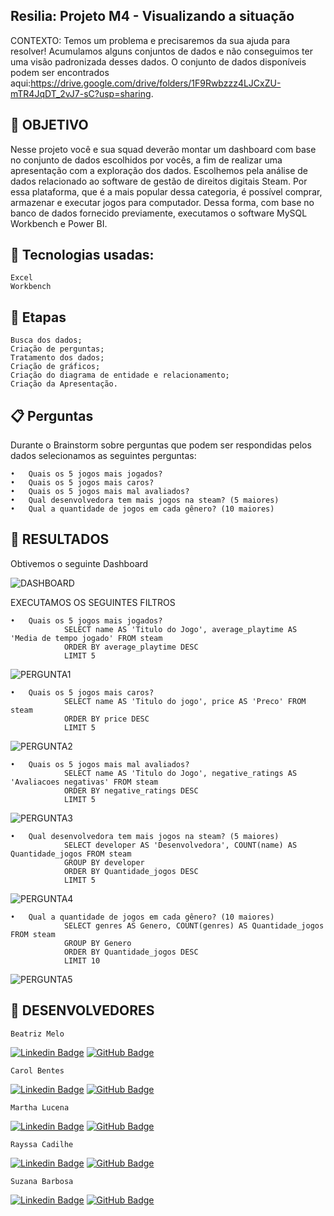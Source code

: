 ## Resilia: Projeto M4 - Visualizando a situação

CONTEXTO: Temos um problema e precisaremos da sua ajuda para resolver! Acumulamos alguns conjuntos de dados e não conseguimos ter uma visão padronizada desses dados. O conjunto de dados disponíveis podem ser encontrados aqui:https://drive.google.com/drive/folders/1F9Rwbzzz4LJCxZU-mTR4JqDT_2vJ7-sC?usp=sharing.

## 🧭 OBJETIVO

Nesse projeto você e sua squad deverão montar um dashboard com base no conjunto de dados escolhidos por vocês, a fim de realizar uma apresentação com a exploração dos dados. Escolhemos pela análise de dados relacionado ao software de gestão de direitos digitais Steam. Por essa plataforma, que é a mais popular dessa categoria, é possível comprar, armazenar e executar jogos para computador.
Dessa forma, com base no banco de dados fornecido previamente, executamos o software MySQL Workbench e Power BI.

## 🔧 Tecnologias usadas:

    Excel
    Workbench

## 📝 Etapas

    Busca dos dados;
    Criação de perguntas;
    Tratamento dos dados;
    Criação de gráficos;
    Criação do diagrama de entidade e relacionamento;
    Criação da Apresentação.

## 📋 Perguntas

 Durante o Brainstorm sobre perguntas que podem ser respondidas pelos dados selecionamos as seguintes perguntas:

    •	Quais os 5 jogos mais jogados?
    •	Quais os 5 jogos mais caros?
    •	Quais os 5 jogos mais mal avaliados?
    •	Qual desenvolvedora tem mais jogos na steam? (5 maiores)
    •	Qual a quantidade de jogos em cada gênero? (10 maiores)

## 🔖 RESULTADOS

Obtivemos o seguinte Dashboard 

![DASHBOARD](https://github.com/raycadilhe/squad-modulo4-resilia/blob/main/dashboard.JPG?raw=true)


EXECUTAMOS OS SEGUINTES FILTROS 

    •	Quais os 5 jogos mais jogados?
                SELECT name AS 'Titulo do Jogo', average_playtime AS 'Media de tempo jogado' FROM steam
                ORDER BY average_playtime DESC
                LIMIT 5

![PERGUNTA1](https://user-images.githubusercontent.com/115670321/228081553-ee2dc6e3-c92d-46be-87d8-ef4703f56426.png)


    •	Quais os 5 jogos mais caros?
                SELECT name AS 'Titulo do jogo', price AS 'Preco' FROM steam
                ORDER BY price DESC
                LIMIT 5

![PERGUNTA2](https://user-images.githubusercontent.com/115670321/228081456-81d3d792-3d1c-42b9-ae96-1c6d43345a40.png)


    •	Quais os 5 jogos mais mal avaliados?
                SELECT name AS 'Titulo do Jogo', negative_ratings AS 'Avaliacoes negativas' FROM steam
                ORDER BY negative_ratings DESC
                LIMIT 5

![PERGUNTA3](https://user-images.githubusercontent.com/115670321/228081422-e79713c9-1fa6-4f98-a361-b4010364c01d.png)


    •	Qual desenvolvedora tem mais jogos na steam? (5 maiores)
                SELECT developer AS 'Desenvolvedora', COUNT(name) AS Quantidade_jogos FROM steam
                GROUP BY developer
                ORDER BY Quantidade_jogos DESC
                LIMIT 5

![PERGUNTA4](https://user-images.githubusercontent.com/115670321/228081170-2151de09-c1f1-41d4-98f9-63667505df4e.png)


    
    •	Qual a quantidade de jogos em cada gênero? (10 maiores)
                SELECT genres AS Genero, COUNT(genres) AS Quantidade_jogos FROM steam
                GROUP BY Genero
                ORDER BY Quantidade_jogos DESC
                LIMIT 10

![PERGUNTA5](https://user-images.githubusercontent.com/115670321/228081094-9aefd323-dd77-4e30-9ad0-add6e5b9bdba.png)



## 🤝 DESENVOLVEDORES

    Beatriz Melo
[![Linkedin Badge](https://img.shields.io/badge/-LinkedIn-blue?style=flat-square&logo=Linkedin&logoColor=white&%22width=%2260&link=https:https://www.linkedin.com/in/lucascanella-dados/)](https://br.linkedin.com/in/beatrizmelop/)
[![GitHub Badge](https://img.shields.io/badge/GitHub-100000?style=for-the-badge&logo=github&logoColor=white%22width=%2260)](https://github.com/beatrizmelop)
    
    Carol Bentes
[![Linkedin Badge](https://img.shields.io/badge/-LinkedIn-blue?style=flat-square&logo=Linkedin&logoColor=white&link=https:https://www.linkedin.com/in/lucascanella-dados/)](https://www.linkedin.com/in/caroline-bentes-89ba28160/)
[![GitHub Badge](https://img.shields.io/badge/GitHub-100000?style=for-the-badge&logo=github&logoColor=white%22width=%2260)](https://github.com/carolbentes)
    
    Martha Lucena
[![Linkedin Badge](https://img.shields.io/badge/-LinkedIn-blue?style=flat-square&logo=Linkedin&logoColor=white&link=https:https://www.linkedin.com/in/lucascanella-dados/)](https://br.linkedin.com/in/martha-lucena-%F0%9F%8F%B3%EF%B8%8F%E2%80%8D%F0%9F%8C%88-54866195?trk=public_profile_browsemap)
[![GitHub Badge](https://img.shields.io/badge/GitHub-100000?style=for-the-badge&logo=github&logoColor=white%22width=%2260)](https://github.com/MarthaLucena)
    
    Rayssa Cadilhe
[![Linkedin Badge](https://img.shields.io/badge/-LinkedIn-blue?style=flat-square&logo=Linkedin&logoColor=white&link=https:https://www.linkedin.com/in/lucascanella-dados/)](https://www.linkedin.com/in/rayssacadilhe/)
[![GitHub Badge](https://img.shields.io/badge/GitHub-100000?style=for-the-badge&logo=github&logoColor=white%22width=%2260)](https://github.com/raycadilhe)
    
    Suzana Barbosa
[![Linkedin Badge](https://img.shields.io/badge/-LinkedIn-blue?style=flat-square&logo=Linkedin&logoColor=white&link=https:https://www.linkedin.com/in/lucascanella-dados/)](https://www.linkedin.com/in/suzanacobarbosa)
[![GitHub Badge](https://img.shields.io/badge/GitHub-100000?style=for-the-badge&logo=github&logoColor=white%22width=%2260)](https://github.com/SuzBarbosa)

